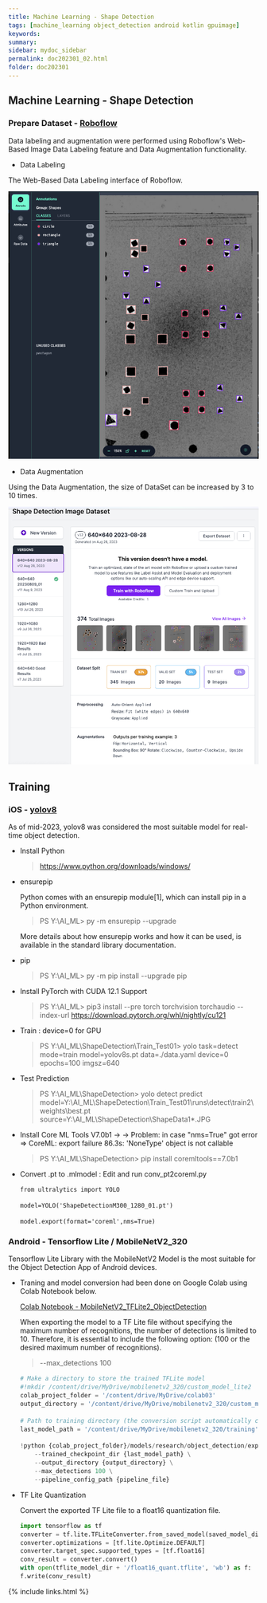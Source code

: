 ```yaml
---
title: Machine Learning - Shape Detection
tags: [machine_learning object_detection android kotlin gpuimage]
keywords:
summary:
sidebar: mydoc_sidebar
permalink: doc202301_02.html
folder: doc202301
---
```


## Machine Learning - Shape Detection


### Prepare Dataset - [Roboflow](https://universe.roboflow.com/heungwook-song-uirnp/shape-detection-i522t/model/11)

Data labeling and augmentation were performed using Roboflow's Web-Based Image Data Labeling feature and Data Augmentation functionality.

* Data Labeling

The Web-Based Data Labeling interface of Roboflow.

![Screenshot of Roboflow Data Labeling](roboflow_data_labeling.png)

* Data Augmentation

Using the Data Augmentation, the size of DataSet can be increased by 3 to 10 times.
 
![Screenshot of Roboflow Data Augmentation](roboflow_data_augmentation.png)

## Training

### iOS - [yolov8](https://docs.ultralytics.com/)

As of mid-2023, yolov8 was considered the most suitable model for real-time object detection.

- Install Python
  > https://www.python.org/downloads/windows/

- ensurepip
  
   Python comes with an ensurepip module[1], which can install pip in a Python environment.

  > PS Y:\AI_ML>  py -m ensurepip --upgrade

  More details about how ensurepip works and how it can be used, is available in the standard library documentation.

- pip
  > PS Y:\AI_ML> py -m pip install --upgrade pip

- Install PyTorch with CUDA 12.1 Support
  > PS Y:\AI_ML> pip3 install --pre torch torchvision torchaudio --index-url https://download.pytorch.org/whl/nightly/cu121

- Train : device=0 for GPU
  > PS Y:\AI_ML\ShapeDetection\Train_Test01> yolo task=detect mode=train model=yolov8s.pt data=./data.yaml device=0 epochs=100 imgsz=640

- Test Prediction
  > PS Y:\AI_ML\ShapeDetection> yolo detect predict model=Y:\AI_ML\ShapeDetection\Train_Test01\runs\detect\train2\weights\best.pt source=Y:\AI_ML\ShapeDetection\ShapeData1\*.JPG

- Install Core ML Tools V7.0b1 -> 
-> Problem: in case "nms=True" got error => CoreML: export failure  86.3s: 'NoneType' object is not callable
  > PS Y:\AI_ML\ShapeDetection> pip install coremltools==7.0b1

- Convert .pt to .mlmodel : Edit and run conv_pt2coreml.py

    ```
    from ultralytics import YOLO

    model=YOLO('ShapeDetectionM300_1280_01.pt')

    model.export(format='coreml',nms=True)
    ```


### Android - Tensorflow Lite / MobileNetV2_320

Tensorflow Lite Library with the MobileNetV2 Model is the most suitable for the Object Detection App of Android devices.

- Traning and model conversion had been done on Google Colab using Colab Notebook below. 

    [Colab Notebook - MobileNetV2_TFLite2_ObjectDetection](20230813_MobilenetV2_320_Train_TFLite2_Object_Detction_Model.ipynb)

    When exporting the model to a TF Lite file without specifying the maximum number of recognitions, the number of detections is limited to 10. Therefore, it is essential to include the following option: (100 or the desired maximum number of recognitions).
    > --max_detections 100

    ```python
    # Make a directory to store the trained TFLite model
    #!mkdir /content/drive/MyDrive/mobilenetv2_320/custom_model_lite2
    colab_project_folder = '/content/drive/MyDrive/colab03'
    output_directory = '/content/drive/MyDrive/mobilenetv2_320/custom_model_lite2'

    # Path to training directory (the conversion script automatically chooses the highest checkpoint file)
    last_model_path = '/content/drive/MyDrive/mobilenetv2_320/training'

    !python {colab_project_folder}/models/research/object_detection/export_tflite_graph_tf2.py \
        --trained_checkpoint_dir {last_model_path} \
        --output_directory {output_directory} \
        --max_detections 100 \
        --pipeline_config_path {pipeline_file}
    ```

- TF Lite Quantization

    Convert the exported TF Lite file to a float16 quantization file.

    ```python
    import tensorflow as tf
    converter = tf.lite.TFLiteConverter.from_saved_model(saved_model_dir)
    converter.optimizations = [tf.lite.Optimize.DEFAULT]
    converter.target_spec.supported_types = [tf.float16]
    conv_result = converter.convert()
    with open(tflite_model_dir + '/float16_quant.tflite', 'wb') as f:
    f.write(conv_result)
    ```







{% include links.html %}
